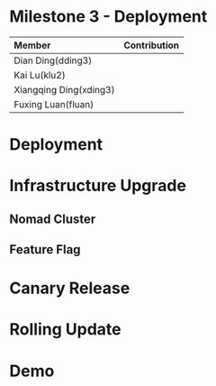 # Milestone 3 - Deployment #

| Member                 | Contribution |
| :---                   | :---         |
| Dian Ding(dding3)      |  |
| Kai Lu(klu2)           |  |
| Xiangqing Ding(xding3) |  |
| Fuxing Luan(fluan)     |  |


# Deployment #


# Infrastructure Upgrade #

## Nomad Cluster ##

## Feature Flag ##

# Canary Release #

# Rolling Update #

# Demo #


